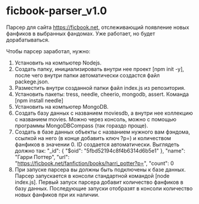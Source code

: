# ficbook-parser_v1.0
Парсер для сайта https://ficbook.net, отслеживающий появление новых фанфиков в выбранных фандомах. Уже работает, но будет дорабатываться.

Чтобы парсер заработал, нужно:
1. Установить на компьютер Nodejs.
2. Создать папку, инициализировать внутри нее проект [npm init -y], после чего внутри папки автоматически создаcтся файл packege.json.
3. Разместить внутри созданной папки файл index.js из репозитория.
4. Установить  пакеты: tress, needle, cheerio, mongodb, assert. Команда [npm install needle]
5. Установить на компьютер MongoDB.
6. Создать базу данных с названием moviesdb, а внутри нее коллекцию с названием movies. Можно через консоль, можно с помощью программы MongoDBCompass (так гораздо проще).
7. Создать в базе данных объекты c названием нужного вам фэндома, ссылкой на него (в конце добавить ключ ?p=) и количеством фанфиков в значении 0. ID создается автоматически. Выглядеть должно так:
    "_id": {
        "$oid": "5fbd52194c8f4b6314d6b5e1"
    },
    "name": "Гарри Поттер",
    "url": "https://ficbook.net/fanfiction/books/harri_potter?p=",
    "count": 0  
8. При запуске парсера вы должны быть подключены к базе данных. Парсер запускается в консоли стандартной командой [node index.js]. Первый запуск парсера добавит количество фанфиков в базу данных. Последующие запуски отобразят в консоли количество новых фанфиков при их наличии.
